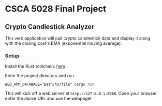 # CSCA 5028 Final Project
## Crypto Candlestick Analyzer
This web application will pull crypto candlestick data and display it along with the closing cost's EMA (exponential moving average).

### Setup
Install the Rust toolchain: [here](https://www.rust-lang.org/learn/get-started)

Enter the project directory and run
```
WEB_APP_DATABASE="path/to/file" cargo run
```
This will kick off a web server at `http://127.0.0.1:8000`.
Open your browser enter the above URL and use the webpage!
